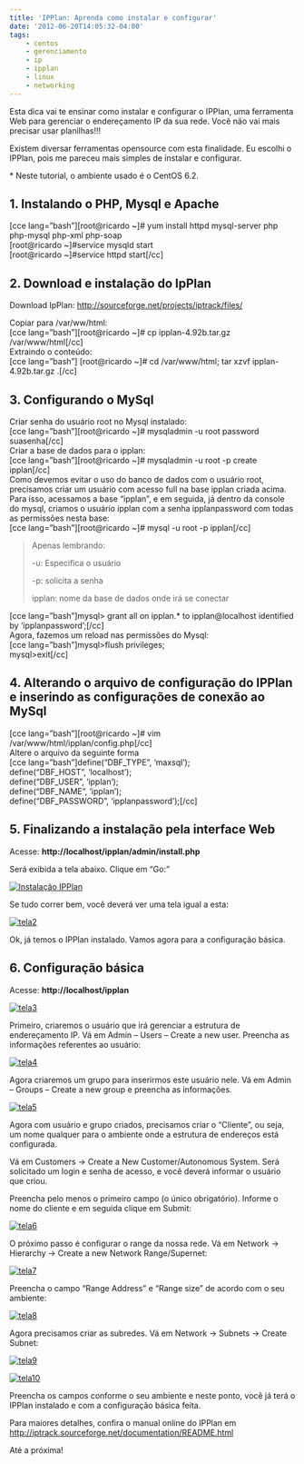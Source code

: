 ```yaml
---
title: 'IPPlan: Aprenda como instalar e configurar'
date: '2012-06-20T14:05:32-04:00'
tags:
    - centos
    - gerenciamento
    - ip
    - ipplan
    - linux
    - networking
---
```


Esta dica vai te ensinar como instalar e configurar o IPPlan, uma ferramenta Web para gerenciar o endereçamento IP da sua rede. Você não vai mais precisar usar planilhas!!!

Existem diversar ferramentas opensource com esta finalidade. Eu escolhi o IPPlan, pois me pareceu mais simples de instalar e configurar.

\* Neste tutorial, o ambiente usado é o CentOS 6.2.

## 1. Instalando o PHP, Mysql e Apache

\[cce lang=”bash”\]\[root@ricardo ~\]# yum install httpd mysql-server php php-mysql php-xml php-soap  
\[root@ricardo ~\]#service mysqld start  
\[root@ricardo ~\]#service httpd start\[/cc\]

## 2. Download e instalação do IpPlan

Download IpPlan: http://sourceforge.net/projects/iptrack/files/

Copiar para /var/ww/html:  
\[cce lang=”bash”\]\[root@ricardo ~\]# cp ipplan-4.92b.tar.gz /var/www/html\[/cc\]  
Extraindo o conteúdo:  
\[cce lang=”bash”\] \[root@ricardo ~\]# cd /var/www/html; tar xzvf ipplan-4.92b.tar.gz .\[/cc\]

## 3. Configurando o MySql

Criar senha do usuário root no Mysql instalado:  
\[cce lang=”bash”\]\[root@ricardo ~\]# mysqladmin -u root password suasenha\[/cc\]  
Criar a base de dados para o ipplan:  
\[cce lang=”bash”\]\[root@ricardo ~\]# mysqladmin -u root -p create ipplan\[/cc\]  
Como devemos evitar o uso do banco de dados com o usuário root, precisamos criar um usuário com acesso full na base ipplan criada acima. Para isso, acessamos a base “ipplan”, e em seguida, já dentro da console do mysql, criamos o usuário ipplan com a senha ipplanpassword com todas as permissões nesta base:  
\[cce lang=”bash”\]\[root@ricardo ~\]# mysql -u root -p ipplan\[/cc\]

> Apenas lembrando:
> 
> -u: Especifica o usuário
> 
> -p: solicita a senha
> 
> ipplan: nome da base de dados onde irá se conectar

\[cce lang=”bash”\]mysql&gt; grant all on ipplan.\* to ipplan@localhost identified by ‘ipplanpassword’;\[/cc\]  
Agora, fazemos um reload nas permissões do Mysql:  
\[cce lang=”bash”\]mysql&gt;flush privileges;  
mysql&gt;exit\[/cc\]

## 4. Alterando o arquivo de configuração do IPPlan e inserindo as configurações de conexão ao MySql

\[cce lang=”bash”\]\[root@ricardo ~\]# vim /var/www/html/ipplan/config.php\[/cc\]  
Altere o arquivo da seguinte forma  
\[cce lang=”bash”\]define(“DBF\_TYPE”, ‘maxsql’);  
define(“DBF\_HOST”, ‘localhost’);  
define(“DBF\_USER”, ‘ipplan’);  
define(“DBF\_NAME”, ‘ipplan’);  
define(“DBF\_PASSWORD”, ‘ipplanpassword’);\[/cc\]

## 5. Finalizando a instalação pela interface Web

Acesse: **http://localhost/ipplan/admin/install.php**

Será exibida a tela abaixo. Clique em “Go:”

[![Instalação IPPlan](http://www.ricardomartins.com.br/wp-content/uploads/2012/06/tela1.png "Tela 1")](http://www.ricardomartins.com.br/wp-content/uploads/2012/06/tela1.png)

Se tudo correr bem, você deverá ver uma tela igual a esta:

[![](http://www.ricardomartins.com.br/wp-content/uploads/2012/06/tela2.png "tela2")](http://www.ricardomartins.com.br/wp-content/uploads/2012/06/tela2.png)[  ](http://www.ricardomartins.com.br/wp-content/uploads/2012/06/tela2.png)

Ok, já temos o IPPlan instalado. Vamos agora para a configuração básica.

## 6. Configuração básica

Acesse: **http://localhost/ipplan**

[![](http://www.ricardomartins.com.br/wp-content/uploads/2012/06/tela3.png "tela3")](http://www.ricardomartins.com.br/wp-content/uploads/2012/06/tela3.png)

Primeiro, criaremos o usuário que irá gerenciar a estrutura de endereçamento IP. Vá em Admin – Users – Create a new user. Preencha as informações referentes ao usuário:

[![](http://www.ricardomartins.com.br/wp-content/uploads/2012/06/tela4.png "tela4")](http://www.ricardomartins.com.br/wp-content/uploads/2012/06/tela4.png)

Agora criaremos um grupo para inserirmos este usuário nele. Vá em Admin – Groups – Create a new group e preencha as informações.

[![](http://www.ricardomartins.com.br/wp-content/uploads/2012/06/tela5.png "tela5")](http://www.ricardomartins.com.br/wp-content/uploads/2012/06/tela5.png)

Agora com usuário e grupo criados, precisamos criar o “Cliente”, ou seja, um nome qualquer para o ambiente onde a estrutura de endereços está configurada.

Vá em Customers -&gt; Create a New Customer/Autonomous System. Será solicitado um login e senha de acesso, e você deverá informar o usuário que criou.

Preencha pelo menos o primeiro campo (o único obrigatório). Informe o nome do cliente e em seguida clique em Submit:

[![](http://www.ricardomartins.com.br/wp-content/uploads/2012/06/tela6.png "tela6")](http://www.ricardomartins.com.br/wp-content/uploads/2012/06/tela6.png)

O próximo passo é configurar o range da nossa rede. Vá em Network -&gt; Hierarchy -&gt; Create a new Network Range/Supernet:

[![](http://www.ricardomartins.com.br/wp-content/uploads/2012/06/tela7.png "tela7")](http://www.ricardomartins.com.br/wp-content/uploads/2012/06/tela7.png)

Preencha o campo “Range Address” e “Range size” de acordo com o seu ambiente:

[![](http://www.ricardomartins.com.br/wp-content/uploads/2012/06/tela8.png "tela8")](http://www.ricardomartins.com.br/wp-content/uploads/2012/06/tela8.png)[  ](http://www.ricardomartins.com.br/wp-content/uploads/2012/06/tela8.png)

Agora precisamos criar as subredes. Vá em Network -&gt; Subnets -&gt; Create Subnet:

[![](http://www.ricardomartins.com.br/wp-content/uploads/2012/06/tela9.png "tela9")](http://www.ricardomartins.com.br/wp-content/uploads/2012/06/tela9.png)[  ](http://www.ricardomartins.com.br/wp-content/uploads/2012/06/tela9.png)

[![](http://www.ricardomartins.com.br/wp-content/uploads/2012/06/tela10.png "tela10")](http://www.ricardomartins.com.br/wp-content/uploads/2012/06/tela10.png)[  ](http://www.ricardomartins.com.br/wp-content/uploads/2012/06/tela10.png)

Preencha os campos conforme o seu ambiente e neste ponto, você já terá o IPPlan instalado e com a configuração básica feita.

Para maiores detalhes, confira o manual online do IPPlan em <http://iptrack.sourceforge.net/documentation/README.html>

Até a próxima!
